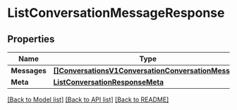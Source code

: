 # ListConversationMessageResponse

## Properties
Name | Type | Description | Notes
------------ | ------------- | ------------- | -------------
**Messages** | [**[]ConversationsV1ConversationConversationMessage**](conversations.v1.conversation.conversation_message.md) |  |[optional] 
**Meta** | [**ListConversationResponseMeta**](ListConversationResponse_meta.md) |  |[optional] 

[[Back to Model list]](../README.md#documentation-for-models) [[Back to API list]](../README.md#documentation-for-api-endpoints) [[Back to README]](../README.md)


